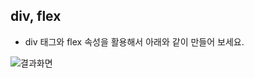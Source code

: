 ## div, flex

* div 태그와 flex 속성을 활용해서 아래와 같이 만들어 보세요. 

![결과화면](/material/images/dulumary/web/front/layout/test01_result.png)